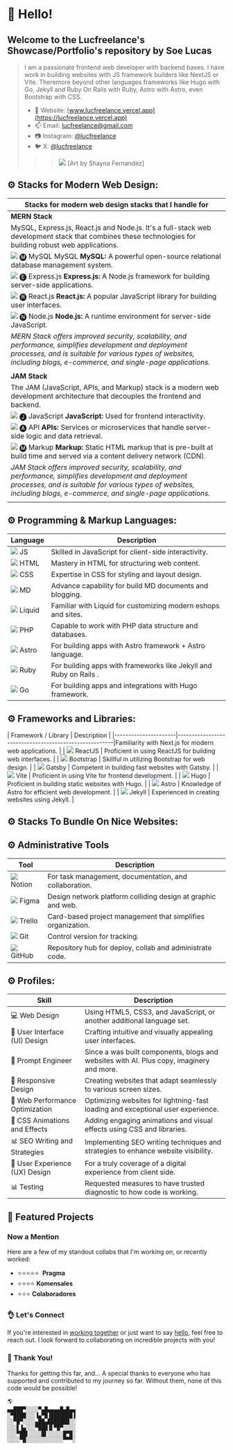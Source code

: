 # 👋 Hello! 
## Welcome to the Lucfreelance's Showcase/Portfolio's repository by Soe Lucas

> I am a passionate frontend web developer with backend bases. I have work in building websites with JS framework builders like NextJS or Vite. Theremore beyond other languages frameworks like Hugo with Go, Jekyll and Ruby On Rails with Ruby, Astro with Astro, even Bootstrap with CSS.
>
>
> - 🎯 Website: [www.lucfreelance.vercel.app](https://lucfreelance.vercel.app)
> - 📫 Email: [lucfreelance@gmail.com](mailto:lucfreelance@gmail.com)
> - 📷 Instagram: [@lucfreelance](https://www.instagram.com/lucfreelance/)
> - 🐦 X: [@lucfreelance](https://twitter.com/lucfreelance)
>
> > > ![](https://i.imgur.com/Vp82E1D.jpg)
> > [Art by Shayna Fernandez]

## ⚙️ Stacks for Modern Web Design:

| Stacks for modern web design stacks that I handle for |
|----------------------------------------------------------------------------------------------------------------------------------------|
| **MERN Stack** | 
|  MySQL, Express.js, React.js and Node.js. It's a full-stack web development stack that combines these technologies for building robust web applications.
| ![](https://img.icons8.com/color/48/000000/mysql.png) 🅜 MySQL MySQL **MySQL:** A powerful open-source relational database management system.
| ![](https://img.icons8.com/color/48/000000/express.png) 🅔 Express.js **Express.js:** A Node.js framework for building server-side applications.
| ![](https://img.icons8.com/color/48/000000/react-native.png) 🅡 React.js **React.js:** A popular JavaScript library for building user interfaces.
| ![](https://img.icons8.com/color/48/000000/nodejs.png) 🅝 Node.js **Node.js:** A runtime environment for server-side JavaScript.
| _MERN Stack offers improved security, scalability, and performance, simplifies development and deployment processes, and is suitable for various types of websites, including blogs, e-commerce, and single-page applications._ |
||
| **JAM Stack**  |
| The JAM (JavaScript, APIs, and Markup) stack is a modern web development architecture that decouples the frontend and backend.
| ![](https://img.icons8.com/color/48/000000/javascript.png) 🅙 JavaScript **JavaScript:** Used for frontend interactivity.
| ![](https://img.icons8.com/color/48/000000/api-settings.png) 🅐 API **APIs:** Services or microservices that handle server-side logic and data retrieval.
| ![](https://img.icons8.com/color/48/000000/markdown.png) 🅜 Markup **Markup:** Static HTML markup that is pre-built at build time and served via a content delivery network (CDN).
| _JAM Stack offers improved security, scalability, and performance, simplifies development and deployment processes, and is suitable for various types of websites, including blogs, e-commerce, and single-page applications._ |
||

## ⚙️ Programming & Markup Languages:

| Language      | Description                                                        |
|---------------|--------------------------------------------------------------------|
| ![](https://img.icons8.com/color/48/000000/javascript.png) JS | Skilled in JavaScript for client-side interactivity.               |
| ![](https://img.icons8.com/color/48/000000/html-5.png) HTML      | Mastery in HTML for structuring web content.                       |
| ![](https://img.icons8.com/color/48/000000/css3.png) CSS       | Expertise in CSS for styling and layout design.                    |
| ![](https://img.icons8.com/color/48/000000/markdown.png) MD   | Advance capability for build MD documents and blogging.            |
| ![](https://img.icons8.com/color/48/000000/liquid.png) Liquid     | Familiar with Liquid for customizing modern eshops and sites.      |
| ![](https://img.icons8.com/color/48/000000/php.png) PHP        | Capable to work with PHP data structure and databases.             |
| ![](https://img.icons8.com/color/48/000000/astro.png) Astro     | For building apps with Astro framework + Astro language.           |
| ![](https://img.icons8.com/color/48/000000/ruby-programming-language.png) Ruby     | For building apps with frameworks like Jekyll and Ruby on Rails .  |
| ![](https://img.icons8.com/color/48/000000/golang.png) Go       | For building apps and integrations with Hugo framework.            |

## ⚙️ Frameworks and Libraries:

| Framework / Library | Description                                            |
|----------------------|-------------------------------------------------------|Familiarity with Next.js for modern web applications. |
| ![](https://img.icons8.com/color/48/000000/react-native.png) ReactJS        | Proficient in using ReactJS for building web interfaces. |
| ![](https://img.icons8.com/color/48/000000/bootstrap.png) Bootstrap         | Skillful in utilizing Bootstrap for web design.       |
| ![](https://img.icons8.com/color/48/000000/gatsbyjs.png) Gatsby           | Competent in building fast websites with Gatsby.      |
| ![](https://img.icons8.com/color/48/000000/vite.png) Vite              | Proficient in using Vite for frontend development.    |
| ![](https://img.icons8.com/color/48/000000/hugo.png) Hugo           | Proficient in building static websites with Hugo.     |
| ![](https://img.icons8.com/color/48/000000/astro.png) Astro         | Knowledge of Astro for efficient web development.     |
| ![](https://img.icons8.com/color/48/000000/jekyll.png) Jekyll           | Experienced in creating websites using Jekyll.        |

## ⚙️ Stacks To Bundle On Nice Websites:

## ⚙️ Administrative Tools

| Tool      | Description                                                          |
|-----------|----------------------------------------------------------------------|
| ![](https://img.icons8.com/color/48/000000/notion.png) Notion  | For task management, documentation, and collaboration.             |
| ![](https://img.icons8.com/color/48/000000/figma.png) Figma  | Design network platform colliding design at graphic and web. |
| ![](https://img.icons8.com/color/48/000000/trello.png) Trello  | Card-based project management that simplifies organization.        |
| ![](https://img.icons8.com/color/48/000000/git.png) Git | Control version for tracking.         |
| ![](https://img.icons8.com/color/48/000000/github.png) GitHub | Repository hub for deploy, collab and administrate code.    

## ⚙️ Profiles:

| Skill                                 | Description                                                                               |
|---------------------------------------|-------------------------------------------------------------------------------------------|
| 💻 Web Design                         | Using HTML5, CSS3, and JavaScript, or another additional language set.                    |
| 🎨 User Interface (UI) Design         | Crafting intuitive and visually appealing user interfaces.                                |
| 🎨 Prompt Engineer                    | Since a was built components, blogs and websites with AI. Plus copy, imaginery and more.  |
| 📱 Responsive Design                   | Creating websites that adapt seamlessly to various screen sizes.                          |
| 🚀 Web Performance Optimization       | Optimizing websites for lightning-fast loading and exceptional user experience.           |
| 🎥 CSS Animations and Effects         | Adding engaging animations and visual effects using CSS and libraries.                    |
| 📊 SEO Writing and Strategies         | Implementing SEO writing techniques and strategies to enhance website visibility.         |
| 🎨 User Experience (UX) Design        | For a truly coverage of a digital experience from client side.                            |
| 📊 Testing                            | Requested measures to have trusted diagnostic to how code is working.                     |

## 🎯 Featured Projects

### Now a Mention

Here are a few of my standout collabs that I'm working on, or recently worked:

- ⭐⭐⭐⭐⭐&nbsp;&nbsp;**Pragma**
- ⭐⭐⭐⭐ **Komensales**
- ⭐⭐⭐ **Colaboradores**

### 👌 Let's Connect

If you're interested in [working together](https://wa.me/573157742332?text=Hello,%20I%20came%20from%20your%20GitHub%20repository) or just want to say [hello](mailto:lucfreelance@gmail.com), feel free to reach out. I look forward to collaborating on incredible projects with you!

### 🙏 Thank You!

Thanks for getting this far, and... A special thanks to everyone who has supported and contributed to my journey so far. Without them, none of this code would be possible!
```
🌎
▄▄███▀░░░░▀▄█▄▄▄▄█▄█▄▄
░▀████░░░▐▄▀█▐███████▐
░░▀█▀░░░░▄██▄███████░░
░░░▋▐▄░░░▀███▐▌▀█▀░░░░
░░░▀██▌░░░░█▌░░░░░█▀█░
░░░░▀█░░░░░░░░░░░░▀▀▀░
```

